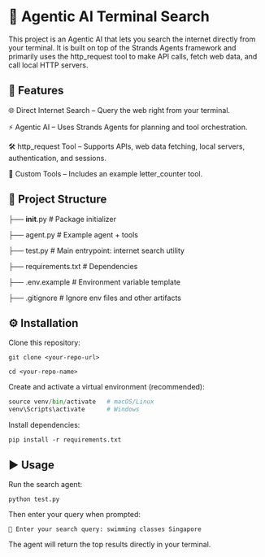 # 🔎 Agentic AI Terminal Search

This project is an Agentic AI that lets you search the internet directly from your terminal.
It is built on top of the Strands Agents
 framework and primarily uses the http_request tool to make API calls, fetch web data, and call local HTTP servers.

## 🚀 Features

🌐 Direct Internet Search – Query the web right from your terminal.

⚡ Agentic AI – Uses Strands Agents for planning and tool orchestration.

🛠 http_request Tool – Supports APIs, web data fetching, local servers, authentication, and sessions.

🔧 Custom Tools – Includes an example letter_counter tool.

## 📂 Project Structure

├── __init__.py          # Package initializer

├── agent.py             # Example agent + tools

├── test.py              # Main entrypoint: internet search utility

├── requirements.txt     # Dependencies

├── .env.example         # Environment variable template

├── .gitignore           # Ignore env files and other artifacts

## ⚙️ Installation

Clone this repository:
```
git clone <your-repo-url>

cd <your-repo-name>
```


Create and activate a virtual environment (recommended):

``` python -m venv venv
source venv/bin/activate   # macOS/Linux
venv\Scripts\activate      # Windows
```


Install dependencies:

```
pip install -r requirements.txt
```


## ▶️ Usage

Run the search agent:

```
python test.py
```

Then enter your query when prompted:

```
🔎 Enter your search query: swimming classes Singapore
```


The agent will return the top results directly in your terminal.
